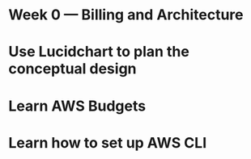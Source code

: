 # Week 0 — Billing and Architecture
# Use Lucidchart to plan the conceptual design
# Learn AWS Budgets
# Learn how to set up AWS CLI
